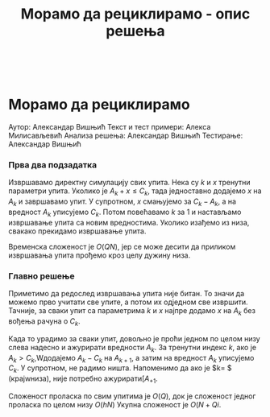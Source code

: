 ﻿---
title: Морамо да рециклирамо - опис решења
---
﻿
# Морамо да рециклирамо

Аутор: Александар Вишњић
Текст и тест примери: Алекса Милисављевић
Анализа решења: Александар Вишњић
Тестирање: Александар Вишњић

### ﻿Прва два подзадатка
Извршавамо директну симулацију свих упита. Нека су $k$ и $x$ тренутни параметри упита. Уколико је $A_k + x \leq C_k$, тада једноставно додајемо $x$ на $A_k$ и завршавамо упит. У супротном, $x$ смањујемо за $C_k-A_k$, а на вредност $A_k$ уписујемо $C_k$. Потом повећавамо $k$ за $1$ и настављамо извршавање упита са новим вредностима. Уколико изађемо из низа, свакако прекидамо извршавање упита.

Временска сложеност је $O(QN)$, јер се може десити да приликом извршавања упита прођемо кроз целу дужину низа.


### ﻿Главно решење
Приметимо да редослед извршавања упита није битан. То значи да можемо прво учитати све упите, а потом их одједном све извршити. Тачније, за сваки упит са параметрима $k$ и $x$ најпре додамо $x$ на $A_k$ без вођења рачуна о $C_k$. 

Када то урадимо за сваки упит, довољно је проћи једном по целом низу слева надесно и ажурирати вредности $A_k$. За тренутни индекс $k$, ако је $A_k> C_k$,Wдодајемо $A_k-C_k$ на $A_{k+1}$, а затим на вредност $A_k$ уписујемо $C_k$. У супротном, не радимо ништа. Напоменимо да ако је $k= $ (крајwниза), није потребно ажурирати[$A_{+1}$.

Сложеност проласка по свим упитима је $O(Q)$, док је сложеност једног проласка по целом низу $O(hN)$ Укупна сложеност је $O(N+Qi.$
